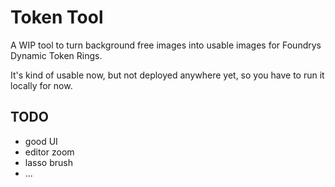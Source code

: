 # Token Tool

A WIP tool to turn background free images into usable images for Foundrys Dynamic Token Rings.

It's kind of usable now, but not deployed anywhere yet, so you have to run it locally for now.

## TODO

- good UI
- editor zoom
- lasso brush
- ...
